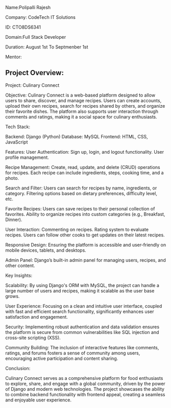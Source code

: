 
Name:Polipalli Rajesh

Company: CodeTech IT Solutions

ID: CTO8DS6341

Domain:Full Stack Developer

Duration: August 1st To Septmenber 1st

Mentor:


Project Overview:
---------------------------------------------------------------------------------------------------------------------------------------------
Project: Culinary Connect

Objective:
Culinary Connect is a web-based platform designed to allow users to share, discover, and manage recipes. Users can create accounts, upload their own recipes, search for recipes shared by others, and organize their favorite dishes. The platform also supports user interaction through comments and ratings, making it a social space for culinary enthusiasts.

Tech Stack:

Backend: Django (Python)
Database: MySQL
Frontend: HTML, CSS, JavaScript

Features:
User Authentication:  Sign up, login, and logout functionality.
                      User profile management.
                      
    
Recipe Management:  Create, read, update, and delete (CRUD) operations for recipes.
                     Each recipe can include ingredients, steps, cooking time, and a photo.

Search and Filter:   Users can search for recipes by name, ingredients, or category.
                     Filtering options based on dietary preferences, difficulty level, etc.

Favorite Recipes:   Users can save recipes to their personal collection of favorites.
                    Ability to organize recipes into custom categories (e.g., Breakfast, Dinner).

User Interaction:   Commenting on recipes.
                    Rating system to evaluate recipes.
                    Users can follow other cooks to get updates on their latest recipes.

Responsive Design:    Ensuring the platform is accessible and user-friendly on mobile devices, tablets, and desktops.

Admin Panel:     Django’s built-in admin panel for managing users, recipes, and other content.


Key Insights:

Scalability:     By using Django's ORM with MySQL, the project can handle a large number of users and recipes, making it scalable 
                     as the user  base grows.
            

User Experience: Focusing on a clean and intuitive user interface, coupled with fast and efficient search functionality, significantly 
                 enhances user satisfaction and engagement.

Security: Implementing robust authentication and data validation ensures the platform is secure from common vulnerabilities like SQL 
          injection and cross-site scripting (XSS).

Community Building: The inclusion of interactive features like comments, ratings, and forums fosters a sense of community among users, 
                    encouraging active participation and content sharing.


Conclusion:

Culinary Connect serves as a comprehensive platform for food enthusiasts to explore, share, and engage with a global community, driven by the power of Django and modern web technologies. The project showcases the ability to combine backend functionality with frontend appeal, creating a seamless and enjoyable user experience.                   

